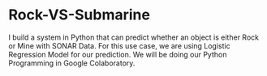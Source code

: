 # Rock-VS-Submarine
I build a system in Python that can predict whether an object is either Rock or Mine with SONAR Data. For this use case, we are using Logistic Regression Model for our prediction. 
We will be doing our Python Programming in Google Colaboratory. 
